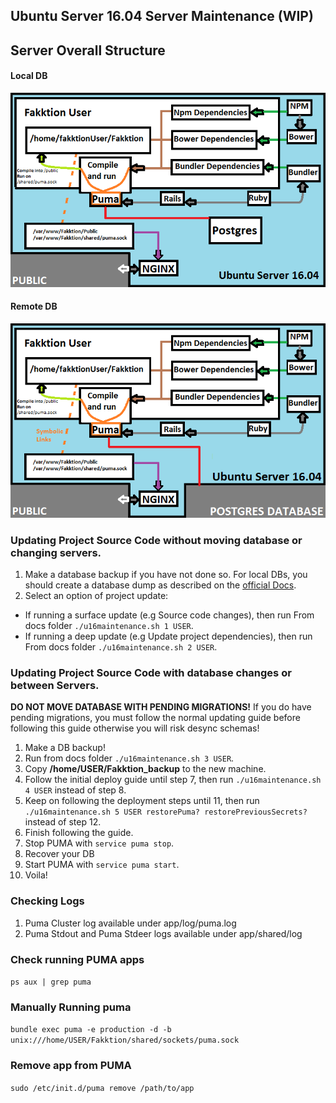 ## Ubuntu Server 16.04 Server Maintenance (**WIP**)

## Server Overall Structure

#### Local DB
![](sources/u16_localdb.png)

#### Remote DB
![](sources/u16_remotedb.png)


### Updating Project Source Code without moving database or changing servers.
1. Make a database backup if you have not done so. For local DBs, you should create a database dump as described on the [official Docs](http://www.postgresql.org/docs/9.1/static/backup.html).
2. Select an option of project update:
  - If running a surface update (e.g Source code changes), then run From docs folder ```./u16maintenance.sh 1 USER```.
  - If running a deep update (e.g Update project dependencies), then run From docs folder ```./u16maintenance.sh 2 USER```.

### Updating Project Source Code with database changes or between Servers.

**DO NOT MOVE DATABASE WITH PENDING MIGRATIONS!** If you do have pending migrations, you must follow the normal updating guide before following this guide otherwise you will risk desync schemas!

1. Make a DB backup!
2. Run from docs folder ```./u16maintenance.sh 3 USER```.
3. Copy **/home/USER/Fakktion_backup** to the new machine.
4. Follow the initial deploy guide until step 7, then run ```./u16maintenance.sh 4 USER``` instead of step 8.
5. Keep on following the deployment steps until 11, then run  ```./u16maintenance.sh 5 USER restorePuma? restorePreviousSecrets?``` instead of step 12.
6. Finish following the guide.
7. Stop PUMA with ```service puma stop```.
8. Recover your DB
9. Start PUMA with ```service puma start```.
10. Voila!

### Checking Logs
1. Puma Cluster log available under app/log/puma.log
2. Puma Stdout and Puma Stdeer logs available under app/shared/log

### Check running PUMA apps
```ps aux | grep puma```

### Manually Running puma
```bundle exec puma -e production -d -b unix:///home/USER/Fakktion/shared/sockets/puma.sock```

### Remove app from PUMA
```sudo /etc/init.d/puma remove /path/to/app```
